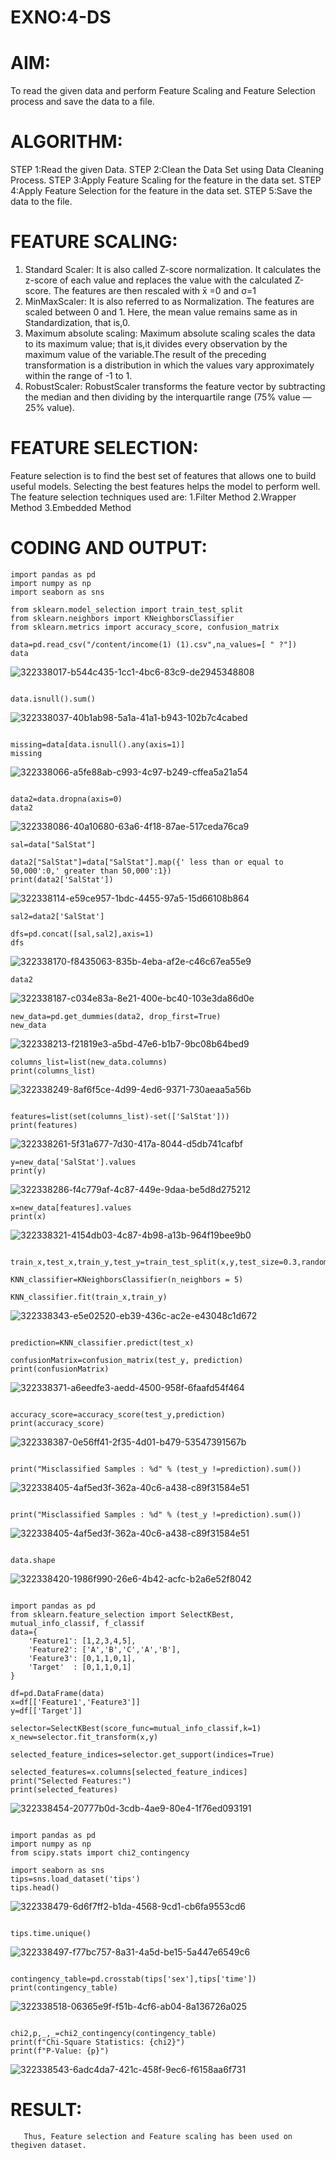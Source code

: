 # EXNO:4-DS
# AIM:
To read the given data and perform Feature Scaling and Feature Selection process and save the
data to a file.

# ALGORITHM:
STEP 1:Read the given Data.
STEP 2:Clean the Data Set using Data Cleaning Process.
STEP 3:Apply Feature Scaling for the feature in the data set.
STEP 4:Apply Feature Selection for the feature in the data set.
STEP 5:Save the data to the file.

# FEATURE SCALING:
1. Standard Scaler: It is also called Z-score normalization. It calculates the z-score of each value and replaces the value with the calculated Z-score. The features are then rescaled with x̄ =0 and σ=1
2. MinMaxScaler: It is also referred to as Normalization. The features are scaled between 0 and 1. Here, the mean value remains same as in Standardization, that is,0.
3. Maximum absolute scaling: Maximum absolute scaling scales the data to its maximum value; that is,it divides every observation by the maximum value of the variable.The result of the preceding transformation is a distribution in which the values vary approximately within the range of -1 to 1.
4. RobustScaler: RobustScaler transforms the feature vector by subtracting the median and then dividing by the interquartile range (75% value — 25% value).

# FEATURE SELECTION:
Feature selection is to find the best set of features that allows one to build useful models. Selecting the best features helps the model to perform well.
The feature selection techniques used are:
1.Filter Method
2.Wrapper Method
3.Embedded Method

# CODING AND OUTPUT:
```
import pandas as pd
import numpy as np
import seaborn as sns

from sklearn.model_selection import train_test_split
from sklearn.neighbors import KNeighborsClassifier
from sklearn.metrics import accuracy_score, confusion_matrix

data=pd.read_csv("/content/income(1) (1).csv",na_values=[ " ?"])
data
```
![322338017-b544c435-1cc1-4bc6-83c9-de2945348808](https://github.com/AdhithiyanK/EXNO-4-DS/assets/121029258/c37ba602-7090-41bc-8884-ceebd57170fb)

```

data.isnull().sum()

```
![322338037-40b1ab98-5a1a-41a1-b943-102b7c4cabed](https://github.com/AdhithiyanK/EXNO-4-DS/assets/121029258/9017fd3b-24e9-4c35-827f-51a3714bdc26)

```

missing=data[data.isnull().any(axis=1)]
missing
```
![322338066-a5fe88ab-c993-4c97-b249-cffea5a21a54](https://github.com/AdhithiyanK/EXNO-4-DS/assets/121029258/1ace2413-6173-49bc-94f9-730266e41cef)

```

data2=data.dropna(axis=0)
data2
```
![322338086-40a10680-63a6-4f18-87ae-517ceda76ca9](https://github.com/AdhithiyanK/EXNO-4-DS/assets/121029258/e20e1f29-1012-4c87-9133-d33ac72d8a73)
```
sal=data["SalStat"]

data2["SalStat"]=data["SalStat"].map({' less than or equal to 50,000':0,' greater than 50,000':1})
print(data2['SalStat'])
```
![322338114-e59ce957-1bdc-4455-97a5-15d66108b864](https://github.com/AdhithiyanK/EXNO-4-DS/assets/121029258/e91284cd-6b9a-42d4-b571-38bc092ab906)
```
sal2=data2['SalStat']

dfs=pd.concat([sal,sal2],axis=1)
dfs
```
![322338170-f8435063-835b-4eba-af2e-c46c67ea55e9](https://github.com/AdhithiyanK/EXNO-4-DS/assets/121029258/e9bf0ddd-c170-4871-af35-600f26f938a3)
```
data2
```
![322338187-c034e83a-8e21-400e-bc40-103e3da86d0e](https://github.com/AdhithiyanK/EXNO-4-DS/assets/121029258/fe030dad-804e-4ca4-8bc4-56d49c809f83)

```
new_data=pd.get_dummies(data2, drop_first=True)
new_data
```
![322338213-f21819e3-a5bd-47e6-b1b7-9bc08b64bed9](https://github.com/AdhithiyanK/EXNO-4-DS/assets/121029258/da2fed02-2db5-4232-a1f9-dd448891903e)
```
columns_list=list(new_data.columns)
print(columns_list)
```
![322338249-8af6f5ce-4d99-4ed6-9371-730aeaa5a56b](https://github.com/AdhithiyanK/EXNO-4-DS/assets/121029258/9eabe24e-93f6-43bc-b18f-6df558e6b3b7)

```

features=list(set(columns_list)-set(['SalStat']))
print(features)
```
![322338261-5f31a677-7d30-417a-8044-d5db741cafbf](https://github.com/AdhithiyanK/EXNO-4-DS/assets/121029258/5a200ff0-4144-4da8-8cfd-3382467fec1b)

```
y=new_data['SalStat'].values
print(y)
```
![322338286-f4c779af-4c87-449e-9daa-be5d8d275212](https://github.com/AdhithiyanK/EXNO-4-DS/assets/121029258/4e038f21-d43e-4fc7-90c5-1a5008271b95)

```
x=new_data[features].values
print(x)
```
![322338321-4154db03-4c87-4b98-a13b-964f19bee9b0](https://github.com/AdhithiyanK/EXNO-4-DS/assets/121029258/7387c76a-77e5-4aec-96da-3ea48e2420ae)

```

train_x,test_x,train_y,test_y=train_test_split(x,y,test_size=0.3,random_state=0)

KNN_classifier=KNeighborsClassifier(n_neighbors = 5)

KNN_classifier.fit(train_x,train_y)
```
![322338343-e5e02520-eb39-436c-ac2e-e43048c1d672](https://github.com/AdhithiyanK/EXNO-4-DS/assets/121029258/c424e908-f0ad-419e-ad1c-f1324d4b6636)

```

prediction=KNN_classifier.predict(test_x)

confusionMatrix=confusion_matrix(test_y, prediction)
print(confusionMatrix)
```
![322338371-a6eedfe3-aedd-4500-958f-6faafd54f464](https://github.com/AdhithiyanK/EXNO-4-DS/assets/121029258/0152655c-039d-484a-b3fb-425bfec47bd3)
```

accuracy_score=accuracy_score(test_y,prediction)
print(accuracy_score)

```
![322338387-0e56ff41-2f35-4d01-b479-53547391567b](https://github.com/AdhithiyanK/EXNO-4-DS/assets/121029258/ade4e726-f559-405d-88b9-31f076c34b3c)
```

print("Misclassified Samples : %d" % (test_y !=prediction).sum())
```
![322338405-4af5ed3f-362a-40c6-a438-c89f31584e51](https://github.com/AdhithiyanK/EXNO-4-DS/assets/121029258/705c8213-dde0-4ce9-9860-6bb5037110cb)

```

print("Misclassified Samples : %d" % (test_y !=prediction).sum())

```
![322338405-4af5ed3f-362a-40c6-a438-c89f31584e51](https://github.com/AdhithiyanK/EXNO-4-DS/assets/121029258/a68b913e-2560-43cb-a52a-c9462bc6c1ed)

```

data.shape
```
![322338420-1986f990-26e6-4b42-acfc-b2a6e52f8042](https://github.com/AdhithiyanK/EXNO-4-DS/assets/121029258/123092e1-2326-477f-a18a-59ab143aee83)

```

import pandas as pd
from sklearn.feature_selection import SelectKBest, mutual_info_classif, f_classif
data={
    'Feature1': [1,2,3,4,5],
    'Feature2': ['A','B','C','A','B'],
    'Feature3': [0,1,1,0,1],
    'Target'  : [0,1,1,0,1]
}

df=pd.DataFrame(data)
x=df[['Feature1','Feature3']]
y=df[['Target']]

selector=SelectKBest(score_func=mutual_info_classif,k=1)
x_new=selector.fit_transform(x,y)

selected_feature_indices=selector.get_support(indices=True)

selected_features=x.columns[selected_feature_indices]
print("Selected Features:")
print(selected_features)
```
![322338454-20777b0d-3cdb-4ae9-80e4-1f76ed093191](https://github.com/AdhithiyanK/EXNO-4-DS/assets/121029258/a0b63c88-0472-44e6-a9bb-92887b857aea)

```

import pandas as pd
import numpy as np
from scipy.stats import chi2_contingency

import seaborn as sns
tips=sns.load_dataset('tips')
tips.head()
```
![322338479-6d6f7ff2-b1da-4568-9cd1-cb6fa9553cd6](https://github.com/AdhithiyanK/EXNO-4-DS/assets/121029258/daecf0a2-defc-436f-97b9-653a6bbcfe05)

```

tips.time.unique()

```
![322338497-f77bc757-8a31-4a5d-be15-5a447e6549c6](https://github.com/AdhithiyanK/EXNO-4-DS/assets/121029258/9bd463aa-3240-4e7c-8c3b-f3551e554c69)

```

contingency_table=pd.crosstab(tips['sex'],tips['time'])
print(contingency_table)
```
![322338518-06365e9f-f51b-4cf6-ab04-8a136726a025](https://github.com/AdhithiyanK/EXNO-4-DS/assets/121029258/f88a8b2b-b211-4aac-b150-e6acee130eb1)

```

chi2,p,_,_=chi2_contingency(contingency_table)
print(f"Chi-Square Statistics: {chi2}")
print(f"P-Value: {p}")
```
![322338543-6adc4da7-421c-458f-9ec6-f6158aa6f731](https://github.com/AdhithiyanK/EXNO-4-DS/assets/121029258/5d15a654-bbdb-45c6-b10b-b58f3b7362f5)

# RESULT:
       Thus, Feature selection and Feature scaling has been used on thegiven dataset.
